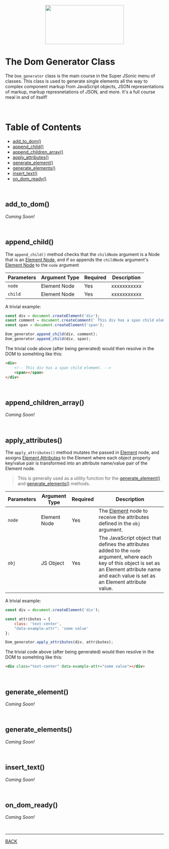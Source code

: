<p align="center">
  <img width="250" height="124" src="https://user-images.githubusercontent.com/33532265/121102624-0ec55000-c7cc-11eb-8350-a0d59a2c0b46.png">
</p>



# The Dom Generator Class

The `Dom_generator` class is the main course in the Super JSonic menu of classes. This class is used to generate single elements all the way to complex component markup from JavaScript objects, JSON representations of markup, markup represnetations of JSON, and more. It's a full course meal in and of itself!

<br>



# Table of Contents

* [add_to_dom()](#add_to_dom)
* [append_child()](#append_child)
* [append_children_array()](#append_children_array)
* [apply_attributes()](#apply_attributes)
* [generate_element()](#generate_element)
* [generate_elements()](#generate_elements)
* [insert_text()](#insert_text)
* [on_dom_ready()](#on_dom_ready)

<br>



## add_to_dom()

_Coming Soon!_



<br>



## append_child()

The `append_child()` method checks that the `childNode` argument is a Node that is an [Element Node](https://developer.mozilla.org/en-US/docs/Web/API/Node/nodeType), and if so appends the `childNode` argument's [Element Node](https://developer.mozilla.org/en-US/docs/Web/API/Node/nodeType) to the `node` argument

| Parameters | Argument Type | Required | Description |
| ---------- | ------------- | -------- | ----------- |
| `node`     | Element Node  | Yes      | xxxxxxxxxxx |
| `child`    | Element Node  | Yes      | xxxxxxxxxxx |

A trivial example:

```javascript
const div = document.createElement('div');
const comment = document.createComment(' This div has a span child element. ');
const span = document.createElement('span');

Dom_generator.append_child(div, comment);
Dom_generator.append_child(div, span);
```

The trivial code above (after being generated) would then resolve in the DOM to somehting like this:

```html
<div>
    <!-- This div has a span child elememt. -->
    <span></span>
</div>
```



<br>



## append_children_array()

_Coming Soon!_



<br>



## apply_attributes()

The `apply_attributes()` method mutates the passed in [Element](https://developer.mozilla.org/en-US/docs/Web/API/Element) node, and assigns [Element Attributes](https://developer.mozilla.org/en-US/docs/Web/API/Element/attributes) to the Element where each object property key/value pair is transformed into an attribute name/value pair of the Element node.

> This is generally used as a utility function for the [generate_element()](#generate_element) and [generate_elements()](#generate_elements) methods.

| Parameters | Argument Type | Required | Description |
| ---------- | ------------- | -------- | ----------- |
| `node`     | Element Node  | Yes      | The [Element](https://developer.mozilla.org/en-US/docs/Web/API/Element) node to receive the attributes defined in the `obj` argument. |
| `obj`      | JS Object     | Yes      | The JavaScript object that defines the attributes added to the `node` argument, where each key of this object is set as an Element attribute name and each value is set as an Element attribute value. |

A trivial example:

```javascript
const div = document.createElement('div');

const attributes = {
    class: 'text-center',
    "data-example-attr": 'some value'
};

Dom_generator.apply_attributes(div, attributes);
```

The trivial code above (after being generated) would then resolve in the DOM to somehting like this:

```html
<div class="text-center" data-example-attr="some value"></div>
```



<br>



## generate_element()

_Coming Soon!_



<br>



## generate_elements()

_Coming Soon!_



<br>



## insert_text()

_Coming Soon!_



<br>



## on_dom_ready()

_Coming Soon!_



<br>

---


[BACK](../README.md)
